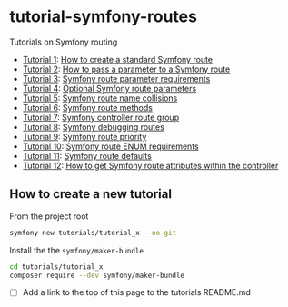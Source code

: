 # tutorial-symfony-routes
Tutorials on Symfony routing

- [Tutorial 1](./tutorials/tutorial_1/README.md): [How to create a standard Symfony route](https://howtocodewell.net)
- [Tutorial 2](./tutorials/tutorial_2/README.md): [How to pass a parameter to a Symfony route](https://howtocodewell.net)
- [Tutorial 3](./tutorials/tutorial_3/README.md): [Symfony route parameter requirements](https://howtocodewell.net)
- [Tutorial 4](./tutorials/tutorial_4/README.md): [Optional Symfony route parameters](https://howtocodewell.net)
- [Tutorial 5](./tutorials/tutorial_5/README.md): [Symfony route name collisions](https://howtocodewell.net)
- [Tutorial 6](./tutorials/tutorial_6/README.md): [Symfony route methods](https://howtocodewell.net)
- [Tutorial 7](./tutorials/tutorial_7/README.md): [Symfony controller route group](https://howtocodewell.net)
- [Tutorial 8](./tutorials/tutorial_8/README.md): [Symfony debugging routes](https://howtocodewell.net)
- [Tutorial 9](./tutorials/tutorial_9/README.md): [Symfony route priority](https://howtocodewell.net)
- [Tutorial 10](./tutorials/tutorial_10/README.md): [Symfony route ENUM requirements](https://howtocodewell.net)
- [Tutorial 11](./tutorials/tutorial_11/README.md): [Symfony route defaults](https://howtocodewell.net)
- [Tutorial 12](./tutorials/tutorial_12/README.md): [How to get Symfony route attributes within the controller](https://howtocodewell.net)

## How to create a new tutorial
From the project root
```bash
symfony new tutorials/tutorial_x --no-git     
```

Install the the `symfony/maker-bundle`
```bash
cd tutorials/tutorial_x
composer require --dev symfony/maker-bundle  
```

- [ ] Add a link to the top of this page to the tutorials README.md